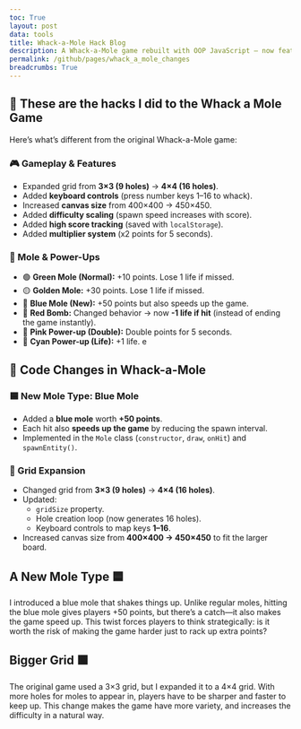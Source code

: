 ```yaml
---
toc: True
layout: post
data: tools
title: Whack-a-Mole Hack Blog
description: A Whack-a-Mole game rebuilt with OOP JavaScript — now featuring a 4×4 grid, new mole types, power-ups, scaling difficulty, and high score tracking.
permalink: /github/pages/whack_a_mole_changes
breadcrumbs: True
---
```


## 🔄 These are the hacks I did to the Whack a Mole Game

Here’s what’s different from the original Whack-a-Mole game:

### 🎮 Gameplay & Features
- Expanded grid from **3×3 (9 holes)** → **4×4 (16 holes)**.  
- Added **keyboard controls** (press number keys 1–16 to whack).  
- Increased **canvas size** from 400×400 → 450×450.  
- Added **difficulty scaling** (spawn speed increases with score).  
- Added **high score tracking** (saved with `localStorage`).  
- Added **multiplier system** (x2 points for 5 seconds).  

### 🐹 Mole & Power-Ups
- 🟢 **Green Mole (Normal):** +10 points. Lose 1 life if missed.  
- 🟡 **Golden Mole:** +30 points. Lose 1 life if missed.  
- 🔵 **Blue Mole (New):** +50 points but also speeds up the game.  
- 🔴 **Red Bomb:** Changed behavior → now **-1 life if hit** (instead of ending the game instantly).  
- 🌸 **Pink Power-up (Double):** Double points for 5 seconds.  
- 🔵 **Cyan Power-up (Life):** +1 life.  e

## 🔧 Code Changes in Whack-a-Mole

### 🟦 New Mole Type: Blue Mole
- Added a **blue mole** worth **+50 points**.  
- Each hit also **speeds up the game** by reducing the spawn interval.  
- Implemented in the `Mole` class (`constructor`, `draw`, `onHit`) and `spawnEntity()`.

### 🔢 Grid Expansion
- Changed grid from **3×3 (9 holes)** → **4×4 (16 holes)**.  
- Updated:
  - `gridSize` property.  
  - Hole creation loop (now generates 16 holes).  
  - Keyboard controls to map keys **1–16**.  
- Increased canvas size from **400×400 → 450×450** to fit the larger board.  

## A New Mole Type 🟦

I introduced a blue mole that shakes things up. Unlike regular moles, hitting the blue mole gives players +50 points, but there’s a catch—it also makes the game speed up. This twist forces players to think strategically: is it worth the risk of making the game harder just to rack up extra points?

## Bigger Grid 🟩

The original game used a 3×3 grid, but I expanded it to a 4×4 grid. With more holes for moles to appear in, players have to be sharper and faster to keep up. This change makes the game have more variety, and increases the difficulty in a natural way.